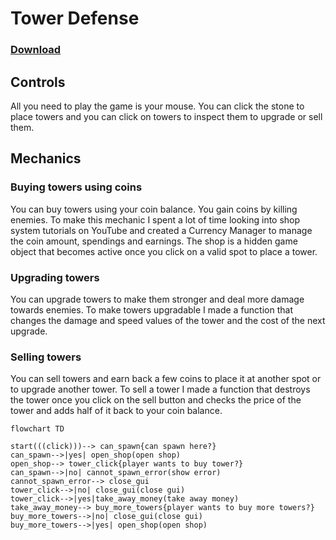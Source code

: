 # Tower Defense

### [Download](https://github.com/DutchMTC/Tower-Defense/releases/tag/Release)

## Controls
All you need to play the game is your mouse.
You can click the stone to place towers and you can click on towers to inspect them to upgrade or sell them.

## Mechanics
### Buying towers using coins
You can buy towers using your coin balance. You gain coins by killing enemies.
To make this mechanic I spent a lot of time looking into shop system tutorials on YouTube and created a Currency Manager to manage the coin amount, spendings and earnings. The shop is a hidden game object that becomes active once you click on a valid spot to place a tower. 

### Upgrading towers
You can upgrade towers to make them stronger and deal more damage towards enemies.
To make towers upgradable I made a function that changes the damage and speed values of the tower and the cost of the next upgrade.

### Selling towers
You can sell towers and earn back a few coins to place it at another spot or to upgrade another tower.
To sell a tower I made a function that destroys the tower once you click on the sell button and checks the price of the tower and adds half of it back to your coin balance.

```mermaid
flowchart TD

start(((click)))--> can_spawn{can spawn here?}
can_spawn-->|yes| open_shop(open shop)
open_shop--> tower_click{player wants to buy tower?}
can_spawn-->|no| cannot_spawn_error(show error)
cannot_spawn_error--> close_gui
tower_click-->|no| close_gui(close gui)
tower_click-->|yes|take_away_money(take away money)
take_away_money--> buy_more_towers{player wants to buy more towers?}
buy_more_towers-->|no| close_gui(close gui)
buy_more_towers-->|yes| open_shop(open shop)
```
